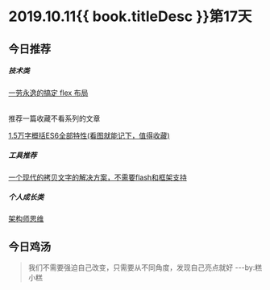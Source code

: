 # 2019.10.11{{ book.titleDesc }}第17天

## 今日推荐

##### 技术类

[一劳永逸的搞定 flex 布局](https://juejin.im/post/58e3a5a0a0bb9f0069fc16bb)

<br />
推荐一篇收藏不看系列的文章

[1.5万字概括ES6全部特性(看图就能记下，值得收藏)](https://juejin.im/post/5d9bf530518825427b27639d)



##### 工具推荐

[一个现代的拷贝文字的解决方案，不需要flash和框架支持](http://www.clipboardjs.cn/)

##### 个人成长类

[架构师思维](https://limboy.me/tech/2019/02/16/architect-mindset.html)

## 今日鸡汤

> 我们不需要强迫自己改变，只需要从不同角度，发现自己亮点就好  ---by:糕小糕


